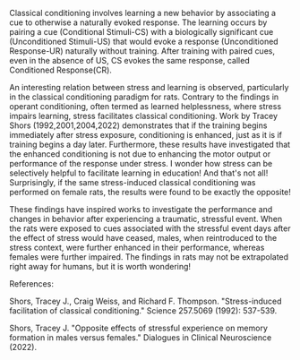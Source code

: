 Classical conditioning involves learning a new behavior by associating a cue to otherwise a naturally evoked response. 
The learning occurs by pairing a cue (Conditional Stimuli-CS) with a biologically significant cue (Unconditioned Stimuli-US) that would evoke a response (Unconditioned Response-UR) naturally without training. After training with paired cues, even in the absence of US, CS evokes the same response, called Conditioned Response(CR).

An interesting relation between stress and learning is observed, particularly in the classical conditioning paradigm for rats. Contrary to the findings in operant conditioning, often termed as learned helplessness, where stress impairs learning, stress facilitates classical conditioning. Work by Tracey Shors (1992,2001,2004,2022) demonstrates that if the training begins immediately after stress exposure, conditioning is enhanced, just as it is if training begins a day later. Furthermore, these results have investigated that the enhanced conditioning is not due to enhancing the motor output or performance of the response under stress. I wonder how stress can be selectively helpful to facilitate learning in education! And that's not all! Surprisingly, if the same stress-induced classical conditioning was performed on female rats, the results were found to be exactly the opposite! 

These findings have inspired works to investigate the performance and changes in behavior after experiencing a traumatic, stressful event. When the rats were exposed to cues associated with the stressful event days after the effect of stress would have ceased, males, when reintroduced to the stress context, were further enhanced in their performance, whereas females were further impaired. The findings in rats may not be extrapolated right away for humans, but it is worth wondering!

References:

Shors, Tracey J., Craig Weiss, and Richard F. Thompson. "Stress-induced facilitation of classical conditioning." Science 257.5069 (1992): 537-539.

Shors, Tracey J. "Opposite effects of stressful experience on memory formation in males versus females." Dialogues in Clinical Neuroscience (2022).

